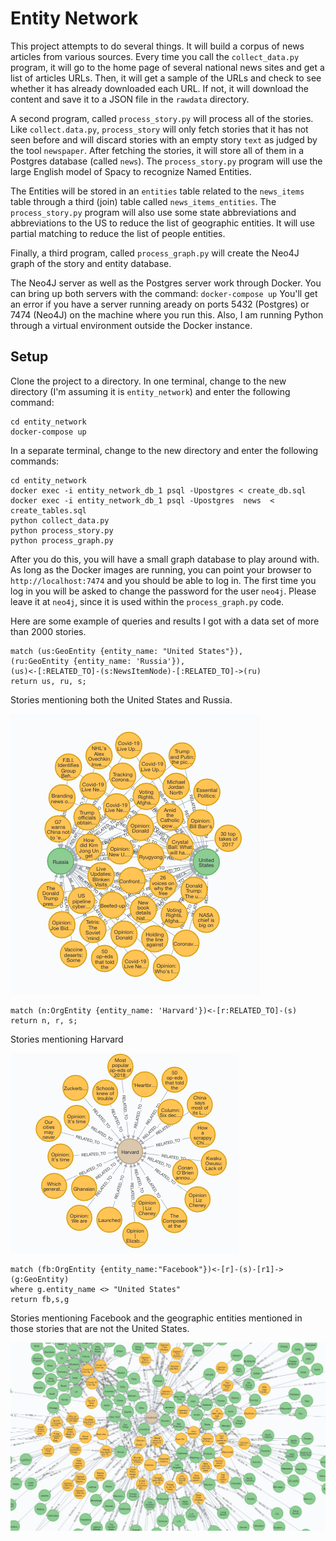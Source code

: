 # Entity Network

This project attempts to do several things.  It will build a corpus of
news articles from various sources.  Every time you call the
`collect_data.py` program, it will go to the home page of several
national news sites and get a list of articles URLs.  Then, it will
get a sample of the URLs and check to see whether it has already
downloaded each URL.  If not, it will download the content and save it
to a JSON file in the `rawdata` directory.

A second program, called `process_story.py` will process all of the
stories.  Like `collect.data.py`, `process_story` will only fetch
stories that it has not seen before and will discard stories with an
empty story `text` as judged by the tool `newspaper`.  After fetching
the stories, it will store all of them in a Postgres database (called
`news`).  The `process_story.py` program will use the large English
model of Spacy to recognize Named Entities.

The Entities will be stored in an `entities` table related to the `news_items`
table through a third (join) table called `news_items_entities`.  The
`process_story.py` program will also use some state abbreviations and abbreviations
to the US to reduce the list of geographic entities.  It will use partial
matching to reduce the list of people entities.

Finally, a third program, called `process_graph.py` will create the
Neo4J graph of the story and entity database.

The Neo4J server as well as the Postgres server work through Docker.  You can
bring up both servers with the command: `docker-compose up`  You'll get an error
if you have a server running aready on ports 5432 (Postgres) or 7474 (Neo4J)
on the machine where you run this.  Also, I am running Python through a virtual
environment outside the Docker instance.

## Setup

Clone the project to a directory.  In one terminal, change to the new
directory (I'm assuming it is `entity_network`) and enter the following command:

```
cd entity_network
docker-compose up
```

In a separate terminal, change to the new directory and enter the
following commands:

```
cd entity_network
docker exec -i entity_network_db_1 psql -Upostgres < create_db.sql
docker exec -i entity_network_db_1 psql -Upostgres  news  < create_tables.sql
python collect_data.py
python process_story.py
python process_graph.py
```


After you do this, you will have a small graph database to play around
with.  As long as the Docker images are running, you can point your
browser to ```http://localhost:7474``` and you should be able to log
in.  The first time you log in you will be asked to change the
password for the user `neo4j`.  Please leave it at `neo4j`, since it
is used within the `process_graph.py` code.

Here are some example of queries and results I got with a data set of
more than 2000 stories.

```
match (us:GeoEntity {entity_name: "United States"}),
(ru:GeoEntity {entity_name: 'Russia'}),
(us)<-[:RELATED_TO]-(s:NewsItemNode)-[:RELATED_TO]->(ru)
return us, ru, s;
```

Stories mentioning both the United States and Russia.

![Stories mentioning US and Russia](images/neo4j_image1.png)

```
match (n:OrgEntity {entity_name: 'Harvard'})<-[r:RELATED_TO]-(s) return n, r, s;

```

Stories mentioning Harvard

![Stories mentioning Harvard](images/neo4j_image2.png)


```
match (fb:OrgEntity {entity_name:"Facebook"})<-[r]-(s)-[r1]->(g:GeoEntity)
where g.entity_name <> "United States"
return fb,s,g
```

Stories mentioning Facebook and the geographic entities mentioned in
those stories that are not the United States.

![Stories mentioning Facebook](images/neo4j_image4.png)
